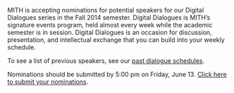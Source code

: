 MITH is accepting nominations for potential speakers for our Digital Dialogues series in the Fall 2014 semester. Digital Dialogues is MITH’s signature events program, held almost every week while the academic semester is in session. Digital Dialogues is an occasion for discussion, presentation, and intellectual exchange that you can build into your weekly schedule.

To see a list of previous speakers, see our [past dialogue schedules](http://mith.umd.edu/digital-dialogues/past-dialogue-schedules/).

Nominations should be submitted by 5:00 pm on Friday, June 13. [Click here to submit your nominations](https://docs.google.com/forms/d/1yJZnrU3LInJgkjtp9VMuTORBzpvc0L6qqsxFF-Dc2dQ/viewform).